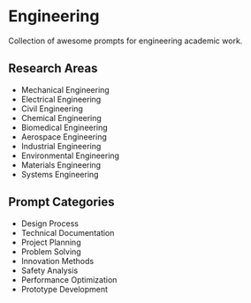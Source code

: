 # Engineering

Collection of awesome prompts for engineering academic work.

## Research Areas
- Mechanical Engineering
- Electrical Engineering
- Civil Engineering
- Chemical Engineering
- Biomedical Engineering
- Aerospace Engineering
- Industrial Engineering
- Environmental Engineering
- Materials Engineering
- Systems Engineering

## Prompt Categories
- Design Process
- Technical Documentation
- Project Planning
- Problem Solving
- Innovation Methods
- Safety Analysis
- Performance Optimization
- Prototype Development